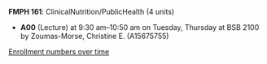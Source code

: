 **FMPH 161**: ClinicalNutrition/PublicHealth (4 units)

- **A00** (Lecture) at 9:30 am–10:50 am on Tuesday, Thursday at BSB 2100 by Zoumas-Morse, Christine E. (A15675755)

[Enrollment numbers over time](./FMPH161.tsv)
